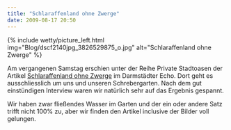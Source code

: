 ```yaml
---
title: "Schlaraffenland ohne Zwerge"
date: 2009-08-17 20:50
---
```


{% include wetty/picture_left.html img="Blog/dscf2140jpg_3826529875_o.jpg" alt="Schlaraffenland ohne Zwerge" %}

Am vergangenen Samstag erschien unter der Reihe Private Stadtoasen der Artikel [Schlaraffenland ohne Zwerge](http://www.echo-online.de/3/static/778005.htm) im Darmstädter Echo. Dort geht es ausschliesslich um uns und unseren Schrebergarten. Nach dem gut einstündigen Interview waren wir natürlich sehr auf das Ergebnis gespannt.

Wir haben zwar fließendes Wasser im Garten und der ein oder andere Satz trifft nicht 100% zu, aber wir finden den Artikel inclusive der Bilder voll gelungen.